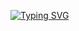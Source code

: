 <a href="https://git.io/typing-svg"><img src="https://readme-typing-svg.demolab.com?font=Fira+Code&pause=1000&color=00F737&random=false&width=435&lines=Hola%2C+Soy+Elimelech;Un+programador+full+stack" alt="Typing SVG" /></a>
